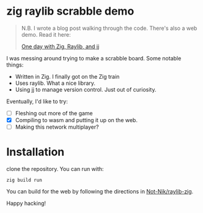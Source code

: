 # zig raylib scrabble demo

> N.B. I wrote a blog post walking through the code. There's also a web demo. Read it here:
>
> [One day with Zig, Raylib, and jj](https://slightknack.dev/blog/zig-raylib/)

I was messing around trying to make a scrabble board. Some notable things:

- Written in Zig. I finally got on the Zig train
- Uses raylib. What a nice library.
- Using jj to manage version control. Just out of curiosity.

Eventually, I'd like to try:

- [ ] Fleshing out more of the game
- [x] Compiling to wasm and putting it up on the web.
- [ ] Making this network multiplayer?

# Installation

clone the repository. You can run with:

```
zig build run
```

You can build for the web by following the directions in [Not-Nik/raylib-zig](https://github.com/Not-Nik/raylib-zig).

Happy hacking!
